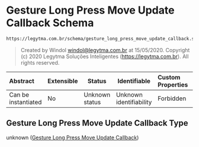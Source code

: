 # Gesture Long Press Move Update Callback Schema

```txt
https://legytma.com.br/schema/gesture_long_press_move_update_callback.schema.json
```




> Created by Windol [windol@legytma.com.br](mailto:windol@legytma.com.br) at 15/05/2020.
> Copyright (c) 2020 Legytma Soluções Inteligentes (<https://legytma.com.br>). All rights reserved.
>

| Abstract            | Extensible | Status         | Identifiable            | Custom Properties | Additional Properties | Access Restrictions | Defined In                                                                                                                                  |
| :------------------ | ---------- | -------------- | ----------------------- | :---------------- | --------------------- | ------------------- | ------------------------------------------------------------------------------------------------------------------------------------------- |
| Can be instantiated | No         | Unknown status | Unknown identifiability | Forbidden         | Allowed               | none                | [gesture_long_press_move_update_callback.schema.json](../schema/gesture_long_press_move_update_callback.schema.json "open original schema") |

## Gesture Long Press Move Update Callback Type

unknown ([Gesture Long Press Move Update Callback](gesture_long_press_move_update_callback.md))
